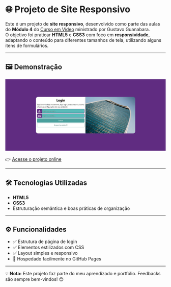 # 🌐 Projeto de Site Responsivo

Este é um projeto de **site responsivo**, desenvolvido como parte das aulas do **Módulo 4** do [Curso em Vídeo](https://www.cursoemvideo.com/) ministrado por Gustavo Guanabara.  
O objetivo foi praticar **HTML5** e **CSS3** com foco em **responsividade**, adaptando o conteúdo para diferentes tamanhos de tela, utilizando alguns itens de formulários.

---

## 🖼️ Demonstração

![Screenshot do Projeto](./preview.jpg)

👉 [Acesse o projeto online](https://brrn91.github.io/projeto-login-cev/)

---

## 🛠️ Tecnologias Utilizadas

- **HTML5**
- **CSS3**
- Estruturação semântica e boas práticas de organização

---

## ⚙️ Funcionalidades

- ✅ Estrutura de página de login
- ✅ Elementos estilizados com CSS
- ✅ Layout simples e responsivo
- 🚀 Hospedado facilmente no GitHub Pages

---

💡 **Nota:** Este projeto faz parte do meu aprendizado e portfólio. Feedbacks são sempre bem-vindos! 😊